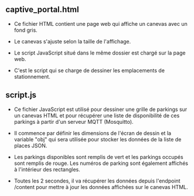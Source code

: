 ## captive_portal.html
* Ce fichier HTML contient une page web qui affiche un canevas avec un fond gris. 

* Le canevas s'ajuste selon la taille de l'affichage. 

* Le script JavaScript situé dans le même dossier est chargé sur la page web.

* C'est le script qui se charge de dessiner les emplacements de stationnement.

## script.js
* Ce fichier JavaScript est utilisé pour dessiner une grille de parkings sur un canevas HTML et
pour récupérer une liste de disponibilité de ces parkings à partir d'un serveur MQTT (Mosquitto).

* Il commence par définir les dimensions de l'écran de dessin et la variable "obj" qui sera utilisée pour stocker les données de la liste de places JSON.

* Les parkings disponibles sont remplis de vert et les parkings occupés sont remplis de rouge. Les numéros de parking sont également affichés à l'intérieur des rectangles.

* Toutes les 2 secondes, il va récupérer les données depuis l'endpoint /content pour mettre à jour les données affichées sur le canevas HTML.
